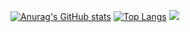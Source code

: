 <!-- [![Header](https://github.com/BinaryBun/BinaryBun/blob/main/pic/tan.jpg)](https://vk.com/im0502) -->

[![Anurag's GitHub stats](https://github-readme-stats.vercel.app/api?username=BinaryBun&show_icons=true&theme=radical&border_color=141321)](https://github.com/BinaryBun)
[![Top Langs](https://github-readme-stats.vercel.app/api/top-langs/?username=BinaryBun&layout=compact&bg_color=141321&border_color=141321)](https://github.com/BinaryBun)
<img src="https://github-readme-stats.vercel.app/api/pin/?username=BinaryBun-Edragon&repo=useful_scripts&show_owner=true" />
